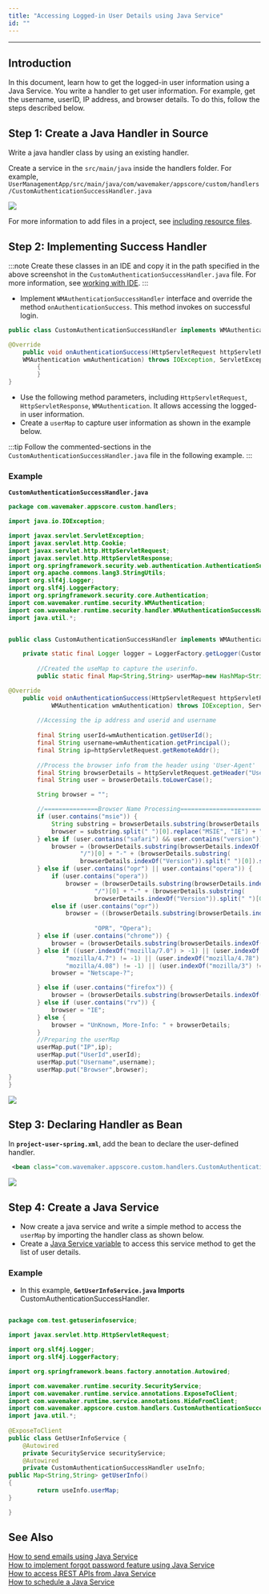 ```yaml
---
title: "Accessing Logged-in User Details using Java Service"
id: ""
---
```

---

## Introduction

In this document, learn how to get the logged-in user information using a Java Service. You write a handler to get user information. For example, get the username, userID, IP address, and browser details. To do this, follow the steps described below.

## Step 1: Create a Java Handler in Source

Write a java handler class by using an existing handler.

Create a service in the `src/main/java` inside the handlers folder. For example, `UserManagementApp/src/main/java/com/wavemaker/appscore/custom/handlers/CustomAuthenticationSuccessHandler.java`

[![](/learn/assets/Doc1.png)](/learn/assets/Doc1.png) 

For more information to add files in a project, see [including resource files](/learn/app-development/services/3rd-party-libraries/#including-resource-files).

## Step 2: Implementing Success Handler

:::note
Create these classes in an IDE and copy it in the path specified in the above screenshot in the `CustomAuthenticationSuccessHandler.java` file. For more information, see [working with IDE](/learn/app-development/dev-integration/extending-application-using-ides/).
:::

- Implement `WMAuthenticationSuccessHandler` interface and override the method `onAuthenticationSuccess`. This method invokes on successful login.

```java
public class CustomAuthenticationSuccessHandler implements WMAuthenticationSuccessHandler {

@Override
    public void onAuthenticationSuccess(HttpServletRequest httpServletRequest, HttpServletResponse httpServletResponse,
    WMAuthentication wmAuthentication) throws IOException, ServletException
        {
        }
}
```

- Use the following method parameters, including `HttpServletRequest`, `HttpServletResponse`, `WMAuthentication`. It allows accessing the logged-in user information.
- Create a `userMap` to capture user information as shown in the example below.

:::tip
Follow the commented-sections in the `CustomAuthenticationSuccessHandler.java` file in the following example.
:::

### Example

**`CustomAuthenticationSuccessHandler.java`**

```java
package com.wavemaker.appscore.custom.handlers;

import java.io.IOException;

import javax.servlet.ServletException;
import javax.servlet.http.Cookie;
import javax.servlet.http.HttpServletRequest;
import javax.servlet.http.HttpServletResponse;
import org.springframework.security.web.authentication.AuthenticationSuccessHandler;
import org.apache.commons.lang3.StringUtils;
import org.slf4j.Logger;
import org.slf4j.LoggerFactory;
import org.springframework.security.core.Authentication;
import com.wavemaker.runtime.security.WMAuthentication;
import com.wavemaker.runtime.security.handler.WMAuthenticationSuccessHandler;
import java.util.*;


public class CustomAuthenticationSuccessHandler implements WMAuthenticationSuccessHandler {

	private static final Logger logger = LoggerFactory.getLogger(CustomAuthenticationSuccessHandler.class);
        
        //Created the useMap to capture the userinfo.
		public static final Map<String,String> userMap=new HashMap<String,String>();

@Override
	public void onAuthenticationSuccess(HttpServletRequest httpServletRequest, HttpServletResponse httpServletResponse,
			WMAuthentication wmAuthentication) throws IOException, ServletException {
		
		//Accessing the ip address and userid and username
		
		final String userId=wmAuthentication.getUserId();
        final String username=wmAuthentication.getPrincipal();
		final String ip=httpServletRequest.getRemoteAddr();
		
		//Process the browser info from the header using 'User-Agent'
        final String browserDetails = httpServletRequest.getHeader("User-Agent");
        final String user = browserDetails.toLowerCase();

        String browser = "";

        //===============Browser Name Processing===========================
        if (user.contains("msie")) {
            String substring = browserDetails.substring(browserDetails.indexOf("MSIE")).split(";")[0];
            browser = substring.split(" ")[0].replace("MSIE", "IE") + "-" + substring.split(" ")[1];
        } else if (user.contains("safari") && user.contains("version")) {
            browser = (browserDetails.substring(browserDetails.indexOf("Safari")).split(" ")[0]).split(
                    "/")[0] + "-" + (browserDetails.substring(
                    browserDetails.indexOf("Version")).split(" ")[0]).split("/")[1];
        } else if (user.contains("opr") || user.contains("opera")) {
            if (user.contains("opera"))
                browser = (browserDetails.substring(browserDetails.indexOf("Opera")).split(" ")[0]).split(
                        "/")[0] + "-" + (browserDetails.substring(
                        browserDetails.indexOf("Version")).split(" ")[0]).split("/")[1];
            else if (user.contains("opr"))
                browser = ((browserDetails.substring(browserDetails.indexOf("OPR")).split(" ")[0]).replace("/",
                                                                                                           "-")).replace(
                        "OPR", "Opera");
        } else if (user.contains("chrome")) {
            browser = (browserDetails.substring(browserDetails.indexOf("Chrome")).split(" ")[0]).replace("/", "-");
        } else if ((user.indexOf("mozilla/7.0") > -1) || (user.indexOf("netscape6") != -1) || (user.indexOf(
                "mozilla/4.7") != -1) || (user.indexOf("mozilla/4.78") != -1) || (user.indexOf(
                "mozilla/4.08") != -1) || (user.indexOf("mozilla/3") != -1)) {
            browser = "Netscape-?";

        } else if (user.contains("firefox")) {
            browser = (browserDetails.substring(browserDetails.indexOf("Firefox")).split(" ")[0]).replace("/", "-");
        } else if (user.contains("rv")) {
            browser = "IE";
        } else {
            browser = "UnKnown, More-Info: " + browserDetails;
        }
        //Preparing the userMap
        userMap.put("IP",ip);
        userMap.put("UserId",userId);
        userMap.put("Username",username);
        userMap.put("Browser",browser);
}
}
```

[![](/learn/assets/Doc3.png)](/learn/assets/Doc3.png)

## Step 3: Declaring Handler as Bean

In **`project-user-spring.xml`**, add the bean to declare the user-defined handler.

```xml
 <bean class="com.wavemaker.appscore.custom.handlers.CustomAuthenticationSuccessHandler" id="customAuthenticationSuccessHandler/>
```

[![](/learn/assets/Doc4.png)](/learn/assets/Doc4.png)


## Step 4: Create a Java Service

- Now create a java service and write a simple method to access the `userMap` by importing the handler class as shown below. 
- Create a [Java Service variable](/learn/app-development/services/java-services/variables) to access this service method to get the list of user details.

### Example

- In this example, **`GetUserInfoService.java` Imports** CustomAuthenticationSuccessHandler.

```java

package com.test.getuserinfoservice;

import javax.servlet.http.HttpServletRequest;

import org.slf4j.Logger;
import org.slf4j.LoggerFactory;

import org.springframework.beans.factory.annotation.Autowired;

import com.wavemaker.runtime.security.SecurityService;
import com.wavemaker.runtime.service.annotations.ExposeToClient;
import com.wavemaker.runtime.service.annotations.HideFromClient;
import com.wavemaker.appscore.custom.handlers.CustomAuthenticationSuccessHandler;
import java.util.*;
 
@ExposeToClient
public class GetUserInfoService {
    @Autowired
    private SecurityService securityService;
    @Autowired
    private CustomAuthenticationSuccessHandler useInfo;
public Map<String,String> getUserInfo()
{
        return useInfo.userMap;
}

}
```

## See Also

[How to send emails using Java Service](/learn/how-tos/sending-email-using-java-service/)  
[How to implement forgot password feature using Java Service](/learn/how-tos/implementing-forgot-password-feature-using-java-service/)  
[How to access REST APIs from Java Service](/learn/how-tos/accessing-rest-apis-java-service/)  
[How to schedule a Java Service](/learn/how-tos/scheduling-java-service/)  
